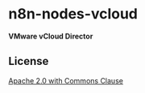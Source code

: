 # n8n-nodes-vcloud

**VMware vCloud Director**



## License

[Apache 2.0 with Commons Clause](https://github.com/n8n-io/n8n/blob/master/packages/nodes-base/LICENSE.md)
